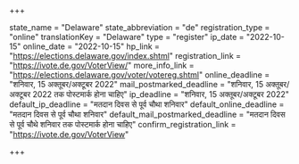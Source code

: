 +++

state_name = "Delaware"
state_abbreviation = "de"
registration_type = "online"
translationKey = "Delaware"
type = "register"
ip_date = "2022-10-15"
online_date = "2022-10-15"
hp_link = "https://elections.delaware.gov/index.shtml"
registration_link = "https://ivote.de.gov/VoterView/"
more_info_link = "https://elections.delaware.gov/voter/votereg.shtml"
online_deadline = "शनिवार, 15 अक्तूबर/अक्टूबर 2022"
mail_postmarked_deadline = "शनिवार, 15 अक्तूबर/अक्टूबर 2022 तक पोस्टमार्क होना चाहिए"
ip_deadline = "शनिवार, 15 अक्तूबर/अक्टूबर 2022"
default_ip_deadline = "मतदान दिवस से पूर्व चौथा शनिवार"
default_online_deadline = "मतदान दिवस से पूर्व चौथा शनिवार"
default_mail_postmarked_deadline = "मतदान दिवस से पूर्व चौथे शनिवार तक पोस्टमार्क होना चाहिए"
confirm_registration_link = "https://ivote.de.gov/VoterView"

+++